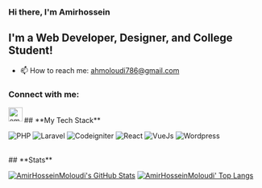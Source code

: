 ### **Hi there, I'm Amirhossein**

## **I'm a Web Developer, Designer, and College Student!**

- 📫 How to reach me: <a src="mailto:ahmoloudi786@gmail.com">ahmoloudi786@gmail.com</a>

### **Connect with me:**

<a href="mailto:ahmoloudi786@gmail.com"><img align="left" alt="email" title="Email" width="28px" src="https://cdn0.iconfinder.com/data/icons/social-media-and-logos-11/32/Gmail_envelope_letter_email_Gmail_envelope_letter_email-256.png" /></a>

<br/>
## **My Tech Stack**


![PHP](https://img.shields.io/badge/-PHP-000?style=flat-square&logo=php)
![Laravel](https://img.shields.io/badge/-Laravel-000?style=flat-square&logo=Laravel)
![Codeigniter](https://img.shields.io/badge/-Codeigniter-000?style=flat-square&logo=Codeigniter)
![React](https://img.shields.io/badge/-React-000?style=flat-square&logo=React)
![VueJs](https://img.shields.io/badge/-VueJs-000?style=flat-square&logo=VueJs)
![Wordpress](https://img.shields.io/badge/-Wordpress-000?style=flat-square&logo=Wordpress)

<br/>
## **Stats**

  [![AmirHosseinMoloudi's GitHub Stats](https://github-readme-stats.vercel.app/api?username=AmirHosseinMoloudi&show_icons=true&include_all_commits=true&theme=algolia&count_private=true&line_height=40)](https://github.com/AmirHosseinMoloudi/AmirHosseinMoloudi)
  [![AmirHosseinMoloudi' Top Langs](https://github-readme-stats.vercel.app/api/top-langs/?username=AmirHosseinMoloudi&langs_count=5&theme=algolia)](https://github.com/AmirHosseinMoloudi/AmirHosseinMoloudi)

